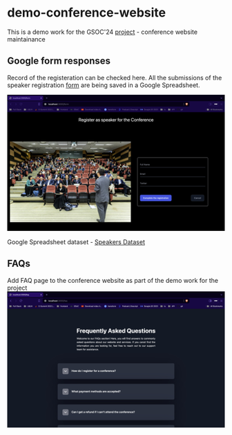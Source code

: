# demo-conference-website

This is a demo work for the GSOC'24 [project](https://github.com/asyncapi/community/blob/master/mentorship/summerofcode/2024/asyncapi-gsoc-ideas-page.md#7-conference-website-maintainance) - conference website maintainance

## Google form responses

Record of the registeration can be checked here. All the submissions of the speaker registration [form](https://forms.gle/DaMvPeFCjLzZE4Jd9) are being saved in a Google Spreadsheet.

![demo work](./src/public/images/googleForm.jpeg)

Google Spreadsheet dataset - [Speakers Dataset](https://docs.google.com/spreadsheets/d/1RT45LwIyGbEpuFllBgdtsnVfEAfOWXutYtx4PVJypkw/edit?usp=sharing)

## FAQs

Add FAQ page to the conference website as part of the demo work for the project
![demo work](./src/public/images/FAQs.jpeg)
